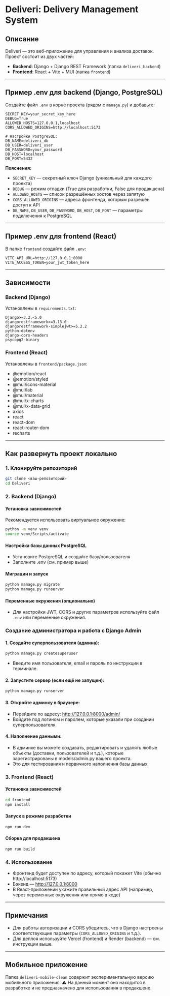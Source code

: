 # Deliveri: Delivery Management System

## Описание

Deliveri — это веб-приложение для управления и анализа доставок. Проект состоит из двух частей:
- **Backend**: Django + Django REST Framework (папка `deliveri_backend`)
- **Frontend**: React + Vite + MUI (папка `frontend`)

---

## Пример .env для backend (Django, PostgreSQL)

Создайте файл `.env` в корне проекта (рядом с `manage.py`) и добавьте:

```
SECRET_KEY=your_secret_key_here
DEBUG=True
ALLOWED_HOSTS=127.0.0.1,localhost
CORS_ALLOWED_ORIGINS=http://localhost:5173

# Настройки PostgreSQL:
DB_NAME=deliveri_db
DB_USER=deliveri_user
DB_PASSWORD=your_password
DB_HOST=localhost
DB_PORT=5432
```

**Пояснения:**
- `SECRET_KEY` — секретный ключ Django (уникальный для каждого проекта)
- `DEBUG` — режим отладки (True для разработки, False для продакшена)
- `ALLOWED_HOSTS` — список разрешённых хостов через запятую
- `CORS_ALLOWED_ORIGINS` — адреса фронтенда, которым разрешён доступ к API
- `DB_NAME`, `DB_USER`, `DB_PASSWORD`, `DB_HOST`, `DB_PORT` — параметры подключения к PostgreSQL

---

## Пример .env для frontend (React)

В папке `frontend` создайте файл `.env`:

```
VITE_API_URL=http://127.0.0.1:8000
VITE_ACCESS_TOKEN=your_jwt_token_here
```

---

## Зависимости

### Backend (Django)
Установлены в `requirements.txt`:
```
Django>=3.2,<5.0
djangorestframework>=3.13.0
djangorestframework-simplejwt>=5.2.2
python-dotenv
django-cors-headers
psycopg2-binary
```

### Frontend (React)
Установлены в `frontend/package.json`:
- @emotion/react
- @emotion/styled
- @mui/icons-material
- @mui/lab
- @mui/material
- @mui/x-charts
- @mui/x-data-grid
- axios
- react
- react-dom
- react-router-dom
- recharts

---

## Как развернуть проект локально

### 1. Клонируйте репозиторий
```bash
git clone <ваш-репозиторий>
cd Deliveri
```

### 2. Backend (Django)

#### Установка зависимостей
Рекомендуется использовать виртуальное окружение:
```bash
python -m venv venv
source venv/Scripts/activate
```

#### Настройка базы данных PostgreSQL
- Установите PostgreSQL и создайте базу/пользователя
- Заполните .env (см. пример выше)

#### Миграции и запуск
```bash
python manage.py migrate
python manage.py runserver
```

#### Переменные окружения (опционально)
- Для настройки JWT, CORS и других параметров используйте файл `.env` или переменные окружения.

### Создание администратора и работа с Django Admin

#### 1. Создайте суперпользователя (админа):

```bash
python manage.py createsuperuser
```
- Введите имя пользователя, email и пароль по инструкции в терминале.

#### 2. Запустите сервер (если ещё не запущен):

```bash
python manage.py runserver
```

#### 3. Откройте админку в браузере:
- Перейдите по адресу: http://127.0.0.1:8000/admin/
- Войдите под логином и паролем, которые указали при создании суперпользователя.

#### 4. Наполнение данными:
- В админке вы можете создавать, редактировать и удалять любые объекты (доставки, пользователей и т.д.), которые зарегистрированы в models/admin.py вашего проекта.
- Это для тестирования и первичного наполнения базы данных.

### 3. Frontend (React)

#### Установка зависимостей
```bash
cd frontend
npm install
```

#### Запуск в режиме разработки
```bash
npm run dev
```

#### Сборка для продакшена
```bash
npm run build
```

### 4. Использование
- Фронтенд будет доступен по адресу, который покажет Vite (обычно http://localhost:5173)
- Бэкенд — http://127.0.0.1:8000
- В React-приложении укажите правильный адрес API (например, через переменные окружения или прямо в коде)
---

## Примечания
- Для работы авторизации и CORS убедитесь, что в Django настроены соответствующие параметры (`CORS_ALLOWED_ORIGINS` и т.д.).
- Для деплоя используйте Vercel (frontend) и Render (backend) — см. инструкции выше.
---

## Мобильное приложение

Папка `deliveri-mobile-clean` содержит экспериментальную версию мобильного приложения. 
⚠️ На данный момент оно находится в разработке и не предназначено для использования в продакшене.
